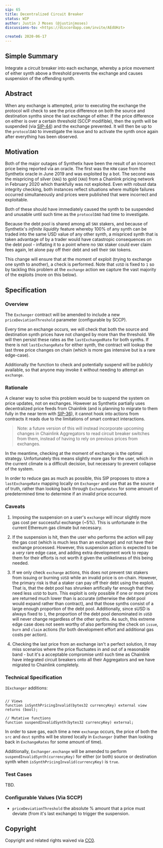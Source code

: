 ```yaml
---
sip: 65
title: Decentralized Circuit Breaker
status: WIP
author: Justin J Moses (@justinjmoses)
discussions-to: <https://discordapp.com/invite/AEdUHzt>

created: 2020-06-17
---
```


<!--You can leave these HTML comments in your merged SIP and delete the visible duplicate text guides, they will not appear and may be helpful to refer to if you edit it again. This is the suggested template for new SIPs. Note that an SIP number will be assigned by an editor. When opening a pull request to submit your SIP, please use an abbreviated title in the filename, `sip-draft_title_abbrev.md`. The title should be 44 characters or less.-->

## Simple Summary

<!--"If you can't explain it simply, you don't understand it well enough." Simply describe the outcome the proposed changes intends to achieve. This should be non-technical and accessible to a casual community member.-->

Integrate a circuit breaker into each exchange, whereby a price movement of either synth above a threshold prevents the exchange and causes suspension of the offending synth.

## Abstract

<!--A short (~200 word) description of the proposed change, the abstract should clearly describe the proposed change. This is what *will* be done if the SIP is implemented, not *why* it should be done or *how* it will be done. If the SIP proposes deploying a new contract, write, "we propose to deploy a new contract that will do x".-->

When any exchange is attempted, prior to executing the exchange the protocol will check to see the price difference on both the source and destination synths since the last exchange of either. If the price difference on either is over a certain threshold (SCCP modifible), then the synth will be suspended (via [SIP-44](./sip-44.md)) and the exchange prevented. It will then be up to the `protocolDAO` to investigate the issue and to activate the synth once again after everything has been observed.

## Motivation

<!--This is the problem statement. This is the *why* of the SIP. It should clearly explain *why* the current state of the protocol is inadequate.  It is critical that you explain *why* the change is needed, if the SIP proposes changing how something is calculated, you must address *why* the current calculation is innaccurate or wrong. This is not the place to describe how the SIP will address the issue!-->

Both of the major outages of Synthetix have been the result of an incorrect price being reported via an oracle. The first was the `KRW` case from the Synthetix oracle in June 2019 and was exploited by a bot. The second was the mispricing of silver (`XAG`) to gold (`XAU`) from a Chainlink pricing network in February 2020 which thankfully was not exploited. Even with robust data integrity checking, both instances reflect situations where multiple failures occurred simultaneously and prices were published that were incorrect and exploitable.

Both of these should have immediately caused the synth to be suspended and unusable until such time as the `protocolDAO` had time to investigate.

Because the debt pool is shared among all `SNX` stakers, and because of Synthetix's _infinite liquidity_ feature whereby 100% of any synth can be traded into the same USD value of any other synth, a mispriced synth that is taken advantage of by a trader would have catastropic consequences on the debt pool - inflating it to a point where no `SNX` staker could ever claim fees again, let alone pay off their debt and sell their `SNX` tokens.

This change will ensure that at the moment of exploit (trying to exchange one synth to another), a check is performed. Note that `sUSD` is fixed to `1` so by tackling this problem at the `exchange` action we capture the vast majority of the exploits (more on this below).

## Specification

<!--The specification should describe the syntax and semantics of any new feature, there are five sections
1. Overview
2. Rationale
3. Technical Specification
4. Test Cases
5. Configurable Values
-->

### Overview

<!--This is a high level overview of *how* the SIP will solve the problem. The overview should clearly describe how the new feature will be implemented.-->

The `Exchanger` contract will be amended to include a new `priceDeviationThreshold` parameter (configurable by SCCP).

Every time an exchange occurs, we will check that both the source and destination synth prices have not changed by more than the threshold. We will then persist these rates as the `lastExchangedRate` for both synths. If there is not `lastExchangeRate` for either synth, the contract will lookup the last three price changes on chain (which is more gas intensive but is a rare edge-case).

Additionally the function to check and potentially suspend will be publicly available, so that anyone may invoke it without needing to attempt an `exchange`.

### Rationale

<!--This is where you explain the reasoning behind how you propose to solve the problem. Why did you propose to implement the change in this way, what were the considerations and trade-offs. The rationale fleshes out what motivated the design and why particular design decisions were made. It should describe alternate designs that were considered and related work. The rationale may also provide evidence of consensus within the community, and should discuss important objections or concerns raised during discussion.-->

A cleaner way to solve this problem would be to suspend the system on price updates, not on exchanges. However as Synthetix partially uses decentralized price feeds from Chainlink (and is planning to migrate to them fully in the near term with [SIP-36](./sip-36.md)), it cannot hook into actions from contracts it reads due to the limitations of smart contract interactions.

> Note: a future version of this will instead incorporate upcoming changes in Chainlink Aggregators to read circuit breaker switches from them, instead of having to rely on previous prices from exchanges.

In the meantime, checking at the moment of exchange is the optimal strategy. Unfortunately this means slightly more gas for the user, which in the current climate is a difficult decision, but necessary to prevent collapse of the system.

In order to reduce gas as much as possible, this SIP proposes to store a `lastExchangeRate` mapping locally on `Exchanger` and use that as the source of truth, rather than looking back through `ExchangeRates` for some amount of predetermined time to determine if an invalid price occurred.

### Caveats

1. Imposing the suspension on a user's `exchange` will incur slightly more gas cost per successful exchange (~5%). This is unfortunate in the current Ethereum gas climate but necessary.

2. If the suspension is hit, then the user who performs the action will pay the gas cost (which is much less than an exchange) and not have their exchange processed. However, this suspension action is expected to be a _very_ rare edge case, and adding extra development work to repay them for their efforts is not worth it given the unlikeliness of this being needed.

3. If we only check `exchange` actions, this does not prevent `SNX` stakers from issuing or burning `sUSD` while an invalid price is on-chain. However, the primary risk is that a staker can pay off their debt using the exploit. That is, that the debt pool has shrunken artifically far enough that they need less `sUSD` to burn. This exploit is only possible if one or more prices are returned much lower than is accurate (otherwise the debt pool would expand rather than contract), and that those synths consist of a large enough proportion of the debt pool. Additionally, since sUSD is always fixed to `1`, the proportion of the debt pool denominated in `sUSD` will never change regardless of the other synths. As such, this extreme edge case does not seem worthy of also performing the check on `issue`, `burn` and `claim` actions (for both development effort and additional gas costs per action).

4. Checking the last price from an exchange isn't a perfect solution, it may miss scenarios where the price fluctuates in and out of a reasonable band - but it's a acceptable compromise until such time as Chainlink have integrated circuit breakers onto all their Aggregators and we have migrated to Chainlink completely.

### Technical Specification

<!--The technical specification should outline the public API of the changes proposed. That is, changes to any of the interfaces Synthetix currently exposes or the creations of new ones.-->

`IExchanger` additions:

```solidity

// Views
function isSynthPricingInvalid(bytes32 currencyKey) external view returns (bool);

// Mutative functions
function suspendInvalidSynth(bytes32 currencyKey) external;
```

In order to save gas, each time a new `exchange` occurs, the price of both the `src` and `dest` synths will be stored locally in `Exchanger` (rather than looking back in `ExchangeRates` for some amount of time).

Additionally, `Exchanger.exchange` will be amended to perform `suspendInvalidSynth(currencyKey)` for either (or both) source or destination synth when `isSynthPricingInvalid(currencyKey)` is `true`.

### Test Cases

<!--Test cases for an implementation are mandatory for SIPs but can be included with the implementation..-->

TBD.

### Configurable Values (Via SCCP)

<!--Please list all values configurable via SCCP under this implementation.-->

- `priceDeviationThreshold` the absolute % amount that a price must deviate (from it's last exchange) to trigger the suspension.

## Copyright

Copyright and related rights waived via [CC0](https://creativecommons.org/publicdomain/zero/1.0/).
